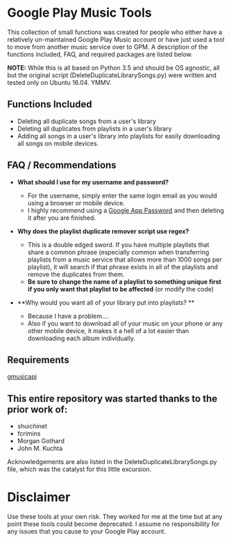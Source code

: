 # Google Play Music Tools
This collection of small functions was created for people who either have a relatively un-maintained Google Play Music account or have just used a tool to move from another music service over to GPM. A description of the functions included, FAQ, and required packages are listed below.

**NOTE:** While this is all based on Python 3.5 and should be OS agnostic, all but the original script (DeleteDuplicateLibrarySongs.py) were written and tested only on Ubuntu 16.04. YMMV.

## Functions Included
* Deleting all duplicate songs from a user's library
* Deleting all duplicates from playlists in a user's library
* Adding all songs in a user's library into playlists for easily downloading all songs on mobile devices.

## FAQ / Recommendations
* **What should I use for my username and password?**
    * For the username, simply enter the same login email as you would using a browser or mobile device.
    * I highly recommend using a [Google App Password](https://support.google.com/accounts/answer/185833?hl=en "Google App Password Help") and then deleting it after you are finished.
* **Why does the playlist duplicate remover script use regex?**
    * This is a double edged sword. If you have multiple playlists that share a common phrase (especially common when transferring playlists from a music service that allows more than 1000 songs per playlist), it will search if that phrase exists in all of the playlists and remove the duplicates from them.
    * **Be sure to change the name of a playlist to something unique first if you only want that playlist to be affected** (or modify the code)

* **Why would you want all of your library put into playlists? **
    * Because I have a problem....
    * Also if you want to download all of your music on your phone or any other mobile device, it makes it a hell of a lot easier than downloading each album individually.

## Requirements
[gmusicapi](https://github.com/simon-weber/Unofficial-Google-Music-API "gmusicapi")


## This entire repository was started thanks to the prior work of:
* shuichinet
* fcrimins
* Morgan Gothard
* John M. Kuchta

Acknowledgements are also listed in the DeleteDuplicateLibrarySongs.py file, which was the catalyst for this little excursion.

# Disclaimer
Use these tools at your own risk. They worked for me at the time but at any point these tools could become deprecated. I assume no responsibility for any issues that you cause to your Google Play account.
